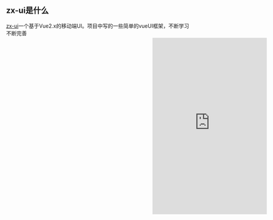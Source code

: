 

## zx-ui是什么

[zx-ui](https://github.com/zxhuan/zx-ui.git)一个基于Vue2.x的移动端UI。项目中写的一些简单的vueUI框架，不断学习不断完善


<style>
  .page .content{
    margin:0;
  }
  .iframe-wrap{
    background: url('http://mint-ui.github.io/docs/static/img/phone.5909f66.png') no-repeat center center;
    width:340px;
    height:630px;
    padding:70px 15px 80px;
    background-size:100% 100%;
    box-sizing: border-box;
    position:fixed;
    top:100px;
    right:10px;
  }
   .iframe-wrap .iframe{
    width:100%;
    height:100%;
    background:white;
    border:none;
  }
</style>
<div class="iframe-wrap">
  <iframe src="https://zxhuan.github.io/eg/" class="iframe"></iframe>
</div>






 
